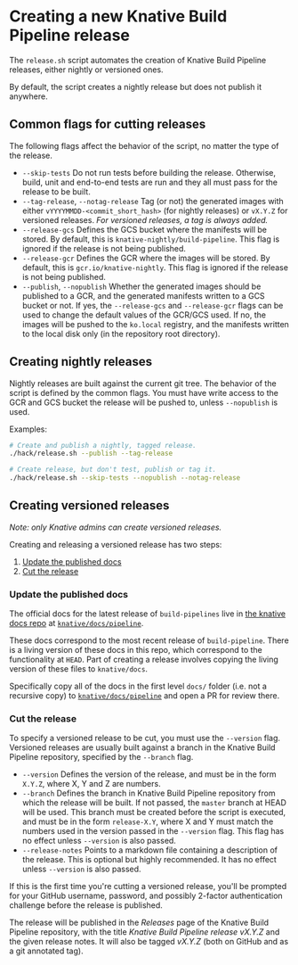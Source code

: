 # Creating a new Knative Build Pipeline release

The `release.sh` script automates the creation of Knative Build Pipeline
releases, either nightly or versioned ones.

By default, the script creates a nightly release but does not publish it
anywhere.

## Common flags for cutting releases

The following flags affect the behavior of the script, no matter the type of the
release.

- `--skip-tests` Do not run tests before building the release. Otherwise, build,
  unit and end-to-end tests are run and they all must pass for the release to be
  built.
- `--tag-release`, `--notag-release` Tag (or not) the generated images with
  either `vYYYYMMDD-<commit_short_hash>` (for nightly releases) or `vX.Y.Z` for
  versioned releases. _For versioned releases, a tag is always added._
- `--release-gcs` Defines the GCS bucket where the manifests will be stored. By
  default, this is `knative-nightly/build-pipeline`. This flag is ignored if the
  release is not being published.
- `--release-gcr` Defines the GCR where the images will be stored. By default,
  this is `gcr.io/knative-nightly`. This flag is ignored if the release is not
  being published.
- `--publish`, `--nopublish` Whether the generated images should be published to
  a GCR, and the generated manifests written to a GCS bucket or not. If yes, the
  `--release-gcs` and `--release-gcr` flags can be used to change the default
  values of the GCR/GCS used. If no, the images will be pushed to the `ko.local`
  registry, and the manifests written to the local disk only (in the repository
  root directory).

## Creating nightly releases

Nightly releases are built against the current git tree. The behavior of the
script is defined by the common flags. You must have write access to the GCR and
GCS bucket the release will be pushed to, unless `--nopublish` is used.

Examples:

```bash
# Create and publish a nightly, tagged release.
./hack/release.sh --publish --tag-release

# Create release, but don't test, publish or tag it.
./hack/release.sh --skip-tests --nopublish --notag-release
```

## Creating versioned releases

_Note: only Knative admins can create versioned releases._

Creating and releasing a versioned release has two steps:

1. [Update the published docs](#update-the-published-docs)
2. [Cut the release](#cut-the-release)

### Update the published docs

The official docs for the latest release of `build-pipelines` live in
[the knative docs repo](https://github.com/knative/docs) at
[`knative/docs/pipeline`](https://github.com/knative/docs/tree/master/pipeline).

These docs correspond to the most recent release of `build-pipeline`. There is a
living version of these docs in this repo, which correspond to the functionality
at `HEAD`. Part of creating a release involves copying the living version of
these files to `knative/docs`.

Specifically copy all of the docs in the first level `docs/` folder (i.e. not a
recursive copy) to
[`knative/docs/pipeline`](https://github.com/knative/docs/tree/master/pipeline)
and open a PR for review there.

### Cut the release

To specify a versioned release to be cut, you must use the `--version` flag.
Versioned releases are usually built against a branch in the Knative Build
Pipeline repository, specified by the `--branch` flag.

- `--version` Defines the version of the release, and must be in the form
  `X.Y.Z`, where X, Y and Z are numbers.
- `--branch` Defines the branch in Knative Build Pipeline repository from which
  the release will be built. If not passed, the `master` branch at HEAD will be
  used. This branch must be created before the script is executed, and must be
  in the form `release-X.Y`, where X and Y must match the numbers used in the
  version passed in the `--version` flag. This flag has no effect unless
  `--version` is also passed.
- `--release-notes` Points to a markdown file containing a description of the
  release. This is optional but highly recommended. It has no effect unless
  `--version` is also passed.

If this is the first time you're cutting a versioned release, you'll be prompted
for your GitHub username, password, and possibly 2-factor authentication
challenge before the release is published.

The release will be published in the _Releases_ page of the Knative Build
Pipeline repository, with the title _Knative Build Pipeline release vX.Y.Z_ and
the given release notes. It will also be tagged _vX.Y.Z_ (both on GitHub and as
a git annotated tag).
